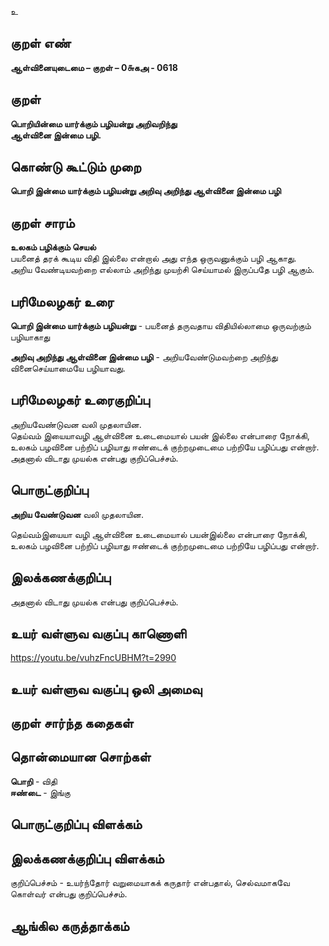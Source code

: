 உ

## குறள் எண் 

**ஆள்வினையுடைமை – குறள் – 0௬கஅ - 0618**  

## குறள் 

**பொறியின்மை யார்க்கும் பழியன்று அறிவறிந்து  
ஆள்வினை இன்மை பழி.**  

## கொண்டு கூட்டும் முறை

**பொறி இன்மை யார்க்கும் பழியன்று அறிவு அறிந்து ஆள்வினை இன்மை பழி**

## குறள் சாரம் 

**உலகம் பழிக்கும் செயல்**  
பயனைத் தரக் கூடிய விதி இல்லை என்றால் அது எந்த ஒருவனுக்கும் பழி ஆகாது.  
அறிய வேண்டியவற்றை எல்லாம் அறிந்து முயற்சி செய்யாமல் இருப்பதே பழி ஆகும்.  

## பரிமேலழகர் உரை

**பொறி இன்மை யார்க்கும் பழியன்று** - பயனைத் தருவதாய விதியில்லாமை ஒருவற்கும் பழியாகாது  

**அறிவு அறிந்து ஆள்வினை இன்மை பழி** - அறியவேண்டுமவற்றை அறிந்து வினைசெய்யாமையே பழியாவது. 

## பரிமேலழகர் உரைகுறிப்பு   

அறியவேண்டுவன வலி முதலாயின.  
தெய்வம் இயையாவழி ஆள்வினை உடைமையால் பயன் இல்லை என்பாரை நோக்கி, உலகம் பழவினை பற்றிப் பழியாது ஈண்டைக் குற்றமுடைமை பற்றியே பழிப்பது என்றார்.  
அதனால் விடாது முயல்க என்பது குறிப்பெச்சம்.    

## பொருட்குறிப்பு 

**அறிய வேண்டுவன** வலி முதலாயின.  

தெய்வம்இயையா வழி ஆள்வினை உடைமையால் பயன்இல்லை என்பாரை நோக்கி,  
உலகம் பழவினை பற்றிப் பழியாது ஈண்டைக் குற்றமுடைமை பற்றியே பழிப்பது என்றார்.  

## இலக்கணக்குறிப்பு  

அதனால் விடாது முயல்க என்பது குறிப்பெச்சம்.

## உயர் வள்ளுவ வகுப்பு காணொளி

https://youtu.be/vuhzFncUBHM?t=2990 

## உயர் வள்ளுவ வகுப்பு ஒலி அமைவு 

 
## குறள் சார்ந்த கதைகள் 


## தொன்மையான சொற்கள்  
**பொறி** - விதி    
**ஈண்டை** - இங்கு   


## பொருட்குறிப்பு விளக்கம்


## இலக்கணக்குறிப்பு விளக்கம்

குறிப்பெச்சம் - உயர்ந்தோர் வறுமையாகக் கருதார் என்பதால், செல்வமாகவே கொள்வர் என்பது குறிப்பெச்சம். 

## ஆங்கில கருத்தாக்கம் 


